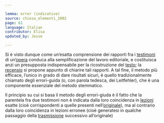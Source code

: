 ```yaml
---

lemma: error (indicative)
source: chiesa_elementi_2002
page: 61
language: Italian
contributor: Elisa
updated_by: Jesse

---
```


Si è visto dunque come un’esatta comprensione dei rapporti fra i [testimoni](witness.html) di un’[opera](work.html) conduca alla semplificazione del lavoro editoriale, e costituisca anzi un presupposta indispensabile per la ricostruzione del [testo](text.html); la [recensio](recensio.html) si propone appunto di chiarire tali rapporti. A tal fine, il metodo più efficace, l’unico in grado di dare risultati sicuri, è quello tradizionalmente chiamato degli errori-guida (o, con parola tedesca, dei Leitfehler), che è una componente essenziale del metodo stemmatico.

Il principio su cui si basa il metodo degli errori-giuda è il fatto che la parentela fra due testimoni non è indicata dalla loro coincidenza in [lezioni](readingVariant.html) esatte (cioè corrispondenti a quelle presenti nell’[originale](original.html)), ma al contrario dalla loro coincidenza in lezioni erronee (cioè generatesi in qualche passaggio della [trasmissione](textualTransmission.html) successivo all’originale)
